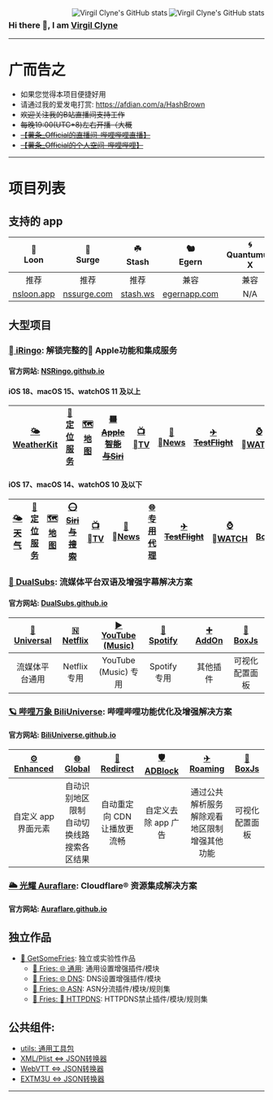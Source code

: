 <a href="https://github.com/VirgilClyne#gh-light-mode-only">
  <img src="https://github-readme-stats.vercel.app/api?username=VirgilClyne&show_icons=true&hide_border=true&icon_color=586069&title_color=60696f&include_all_commits=true&hide_title=true" align="right" alt="Virgil Clyne's GitHub stats" />
</a>

<a href="https://github.com/VirgilClyne#gh-dark-mode-only">
  <img src="https://github-readme-stats.vercel.app/api?username=VirgilClyne&show_icons=true&hide_border=true&icon_color=60696f&title_color=8d939d&include_all_commits=true&hide_title=true&bg_color=21262d&text_color=8d939d" align="right" alt="Virgil Clyne's GitHub stats" />
</a>

### Hi there 👋, I am [Virgil Clyne](https://github.com/VirgilClyne)

---
# 广而告之
  * 如果您觉得本项目便捷好用
  * 请通过我的爱发电打赏: https://afdian.com/a/HashBrown
  * ~~欢迎关注我的B站直播间支持工作~~
  * ~~每晚19:00(UTC+8)左右开播（大概~~
  * [~~【薯条_Official的直播间-哔哩哔哩直播】~~](https://b23.tv/1LeNwhE)
  * [~~【薯条_Official的个人空间-哔哩哔哩】~~](https://b23.tv/Z6GIBAE)

---
# 项目列表
## 支持的 app
| 🎈<br>Loon | 🌊<br>Surge | ☘️<br>Stash |🐿️<br>Egern | 🌀<br>Quantumult X | 🚀<br>Shadowrocket |
| :---: | :---: | :---: | :---: | :---: | :---: |
| 推荐 | 推荐 | 推荐 | 兼容 | 兼容 | 部分兼容 |
| [nsloon.app](https://nsloon.app/) | [nssurge.com](https://nssurge.com/) | [stash.ws](https://stash.ws/) | [egernapp.com](https://egernapp.com/) | N/A | N/A |
## 大型项目
### [ iRingo](https://github.com/NSRingo): 解锁完整的 Apple功能和集成服务
#### 官方网站: [NSRingo.github.io](https://NSRingo.github.io/)
#### iOS 18、macOS 15、watchOS 11 及以上
| [🌤<br/>WeatherKit](https://nsringo.github.io/guide/Weather/weather-kit) | [📍<br/>定位服务](https://nsringo.github.io/guide/GeoServices/location-service) | [🗺️<br/>地图](https://nsringo.github.io/guide/GeoServices/maps) | [~~🟥<br/>Apple智能与Siri~~](https://nsringo.github.io/guide/Siri/apple-intelligence-and-siri) | [📺<br/>TV](https://nsringo.github.io/guide/apple-tv) | [📰<br/>News](https://nsringo.github.io/guide/apple-news) | [~~✈<br/>TestFlight~~](https://nsringo.github.io/guide/test-flight) | [⌚️<br/>WATCH](https://nsringo.github.io/guide/apple-watch) | [🧰<br/>BoxJs](https://nsringo.github.io/guide/box-js) |
| :---: | :---: | :---: | :---: | :---: | :---: | :---: | :---: | :---: |
#### iOS 17、macOS 14、watchOS 10 及以下
| [~~🌤<br/>天气~~](https://nsringo.github.io/guide/Weather/weather) | [📍<br/>定位服务](https://nsringo.github.io/guide/GeoServices/location-service) | [🗺️<br/>地图](https://nsringo.github.io/guide/GeoServices/maps) | [~~⭕<br/>Siri与搜索~~](https://nsringo.github.io/guide/Siri/siri-and-search) | [📺<br/>TV](https://nsringo.github.io/guide/apple-tv) | [📰<br/>News](https://nsringo.github.io/guide/apple-news) | [~~🌐<br/>专用代理~~](https://nsringo.github.io/guide/private-relay) | [~~✈<br/>TestFlight~~](https://nsringo.github.io/guide/test-flight) | [⌚️<br/>WATCH](https://nsringo.github.io/guide/apple-watch) | [🧰<br/>BoxJs](https://nsringo.github.io/guide/box-js) |
| :---: | :---: | :---: | :---: | :---: | :---: | :---: | :---: | :---: | :---: |

### [🍿️ DualSubs](https://github.com/DualSubs): 流媒体平台双语及增强字幕解决方案
#### 官方网站: [DualSubs.github.io](https://DualSubs.github.io/)
| [🎦<br/>Universal](https://DualSubs.github.io/guide/universal) | [🇳<br/>Netflix](https://DualSubs.github.io/guide/netflix) | [▶️<br/>YouTube (Music)](https://DualSubs.github.io/guide/youtube) | [🎵<br/>Spotify](https://DualSubs.github.io/guide/spotify) || [➕<br/>AddOn](https://DualSubs.github.io/guide/addon) | [🧰<br/>BoxJs](https://DualSubs.github.io/guide/box-js) |
| :---: | :---: | :---: | :---: | :---: | :---: | :---: |
| 流媒体平台通用 | Netflix 专用 | YouTube (Music) 专用 | Spotify 专用 || 其他插件 | 可视化配置面板 |

### [🪐 哔哩万象 BiliUniverse](https://github.com/BiliUniverse): 哔哩哔哩功能优化及增强解决方案
#### 官方网站: [BiliUniverse.github.io](https://BiliUniverse.github.io/)
| [⚙<br/>Enhanced](https://Enhanced.BiliUniverse.io) | [🌐<br/>Global](https://Global.BiliUniverse.io) | [🔀<br/>Redirect](https://Redirect.BiliUniverse.io) | [🛡️<br/>ADBlock](https://ADBlock.BiliUniverse.io) | [✈<br/>Roaming](https://Roaming.BiliUniverse.io) | [🧰<br/>BoxJs](https://BoxJs.BiliUniverse.io) |
| :---: | :---: | :---: | :---: | :---: | :---: |
| 自定义 app 界面元素 | 自动识别地区限制<br/>自动切换线路<br/>搜索各区结果 | 自动重定向 CDN<br/>让播放更流畅 | 自定义去除 app 广告 | 通过公共解析服务<br/>解除观看地区限制<br/>增强其他功能 | 可视化配置面板 |

### [🌥️ 光耀 Auraflare](https://github.com/Auraflare): Cloudflare® 资源集成解决方案
#### 官方网站: [Auraflare.github.io](https://Auraflare.github.io/)

## 独立作品
* [🍟 GetSomeFries](../../../GetSomeFries): 独立或实验性作品
  * [🍟 Fries: 🌐 通用](../../../GetSomeFries/wiki/🌐-通用): 通用设置增强插件/模块
  * [🍟 Fries: 🌐 DNS](../../../GetSomeFries/wiki/🌐-DNS): DNS设置增强插件/模块
  * [🍟 Fries: 🌐 ASN](../../../GetSomeFries/wiki/🌐-ASN): ASN分流插件/模块/规则集
  * [🍟 Fries: 🚫 HTTPDNS](../../../GetSomeFries/wiki/🚫-HTTPDNS): HTTPDNS禁止插件/模块/规则集
## 公共组件:
  * [utils: 通用工具包](../../../../NanoCat-Me/utils)
  * [XML/Plist <=> JSON转换器](../../../../NanoCat-Me/XML)
  * [WebVTT <=> JSON转换器](../../../../DualSubs/WebVTT)
  * [EXTM3U <=> JSON转换器](../../../../DualSubs/EXTM3U)

---

<!--
**VirgilClyne/VirgilClyne** is a ✨ _special_ ✨ repository because its `README.md` (this file) appears on your GitHub profile.

Here are some ideas to get you started:

- 🔭 I’m currently working on ...
- 🌱 I’m currently learning ...
- 👯 I’m looking to collaborate on ...
- 🤔 I’m looking for help with ...
- 💬 Ask me about ...
- 📫 How to reach me: ...
- 😄 Pronouns: ...
- ⚡ Fun fact: ...

https://github.githubassets.com/images/mona-whisper.gif
[![Virgil Clyne's GitHub stats](https://github-readme-stats.vercel.app/api?username=VirgilClyne&show_icons=true)](https://github.com/anuraghazra/github-readme-stats)
[![Top Langs](https://github-readme-stats.vercel.app/api/top-langs/?username=VirgilClyne&layout=compact)](https://github.com/anuraghazra/github-readme-stats)
[![iRingo](https://github-readme-stats.vercel.app/api/pin/?username=VirgilClyne&repo=iRingo)](https://github.com/VirgilClyne/iRingo)
[![iRingo](https://github-readme-stats.vercel.app/api/pin/?username=VirgilClyne&repo=GetSomeFries)](https://github.com/VirgilClyne/GetSomeFries)
-->
